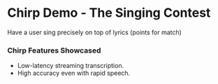 # Chirp Demo - The Singing Contest

Have a user sing precisely on top of lyrics (points for match)

### Chirp Features Showcased
* Low-latency streaming transcription.
* High accuracy even with rapid speech.
